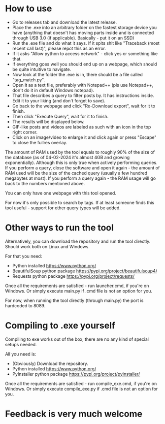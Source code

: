 # How to use
- Go to releases tab and download the latest release.
- Place the .exe into an arbitrary folder on the fastest storage device you have (anything that doesn't has moving parts inside and is connected through USB 3.0 (if applicable). Basically - put it on an SSD)
- Run the .exe file and do what it says. If it spits shit like "Traceback (most recent call last)", please repot this as an error.
- If it asks "Allow python to access network" - click yes or something like that.
- If everything goes well you should end up on a webpage, which should be quite intuitive to navigate.
- Now look at the folder the .exe is in, there should be a file called "tag_match.py".
- Open it as a text file, preferably with Notepad++ (pls use Notepad++, don't do it in default Windows notepad).
- That file describes a query to filter posts by. It has instructions inside. Edit it to your liking (and don't forget to save).
- Go back to the webpage and click "Re-Download export", wait for it to finish.
- Then click "Execute Query", wait for it to finish.
- The results will be displayed below.
- GIF-like posts and videos are labeled as such with an icon in the top right corner.
- Click on an image/video to enlarge it and click again or press "Escape" to close the fullres overlay.

The amount of RAM used by the tool equals to roughly 90% of the size of the database
(as of 04-02-2024 it's almost 4GB and growing exponentially).
Although this is only true when actively performing queries.
If you perform a query, close the software and open it again -
the amount of RAM used will be the size of the cached query (usually a few hundred megabytes at most).
If you perform a query again - the RAM usage will go back to the numbers mentioned above.

You can only have one webpage with this tool opened.

For now it's only possible to search by tags.
If at least someone finds this tool useful - support for other query types
will be added.

# Other ways to run the tool
Alternatively, you can download the repository and run the tool directly.
Should work both on Linux and Windows.

For that you need:
- Python installed https://www.python.org/
- BeautifulSoup python package https://pypi.org/project/beautifulsoup4/
- Requests python package https://pypi.org/project/requests/

Once all the requirements are satisfied - run launcher.cmd, if you're on Windows.
Or simply execute main.py if .cmd file is not an option for you.

For now, when running the tool directly (through main.py) the port is hardcoded to 8089.

# Compiling to .exe yourself
Compiling to exe works out of the box, there are no any kind of special setups needed.

All you need is:
- (Obviously) Download the repository.
- Python installed https://www.python.org/
- PyInstaller python package https://pypi.org/project/pyinstaller/

Once all the requirements are satisfied - run compile_exe.cmd, if you're on Windows.
Or simply execute compile_exe.py if .cmd file is not an option for you.

# Feedback is very much welcome
